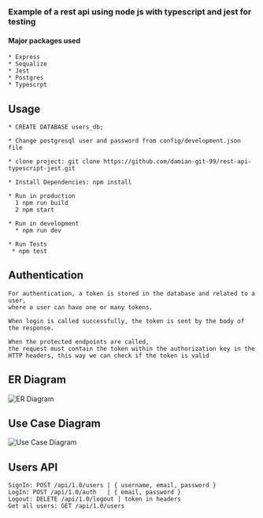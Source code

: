 ### Example of a rest api using node js with typescript and jest for testing

#### Major packages used
```
* Express
* Sequalize
* Jest
* Postgres
* Typescrpt
```


## Usage
```
* CREATE DATABASE users_db;

* Change postgresql user and password from config/development.json file

* clone project: git clone https://github.com/damian-git-99/rest-api-typescript-jest.git

* Install Dependencies: npm install

* Run in production
  1 npm run build
  2 npm start

* Run in development
  * npm run dev

* Run Tests
 * npm test

```

## Authentication
```
For authentication, a token is stored in the database and related to a user, 
where a user can have one or many tokens.

When login is called successfully, the token is sent by the body of the response.

When the protected endpoints are called, 
the request must contain the token within the authorization key in the HTTP headers, this way we can check if the token is valid
```

## ER Diagram

![ER Diagram](https://i.ibb.co/J7WqJxJ/erdiagram.png)

## Use Case Diagram

![Use Case Diagram](https://i.ibb.co/Xz7QLxz/use-Case-Diagram.png)

## Users API 
```
SignIn: POST /api/1.0/users | { username, email, password }
LogIn: POST /api/1.0/auth   | { email, password }
Logout: DELETE /api/1.0/logout | token in headers
Get all users: GET /api/1.0/users
```